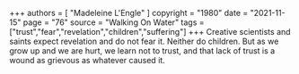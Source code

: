 +++
authors = [
  "Madeleine L'Engle"
]
copyright = "1980"
date = "2021-11-15"
page = "76"
source = "Walking On Water"
tags = ["trust","fear","revelation","children","suffering"]
+++
Creative scientists and saints expect revelation and do not fear it. Neither do children. But as we grow up and we are hurt, we learn not to trust, and that lack of trust is a wound as grievous as whatever caused it.
